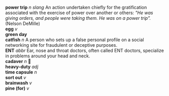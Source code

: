 __power trip__ _n slang_ An action undertaken chiefly for the gratification associated with the exercise of power over another or others: _"He was giving orders, and people were taking them. He was on a power trip”._ (Nelson DeMille)  
__egg__ _v_  
__green day__  
__catfish__ _n_ A person who sets up a false personal profile on a social networking site for fraudulent or deceptive purposes.  
__ENT__ _abbr_ Ear, nose and throat doctors, often called ENT doctors, specialize in problems around your head and neck.  
__cadaver__ _n_ :mega:  
__heavy-duty__ _adj_  
__time capsule__ _n_  
__sort out__ _v_  
__brainwash__ _v_  
__pine (for)__ _v_  